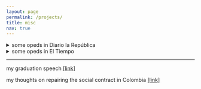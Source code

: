 ```yaml
---
layout: page
permalink: /projects/
title: misc
nav: true
---
```

 
<details>
  <summary>some opeds in Diario la República</summary>

  <br/>
  
  Consideraciones sobre pensiones <a href="https://www.larepublica.co/analisis/juan-david-torres-alarcon-2723973/consideraciones-sobre-pensiones-2857378">[link]</a>
  <br/>
  Macroeconomía de medio siglo <a href="https://www.larepublica.co/analisis/juan-david-torres-alarcon-2723973/macroeconomia-de-medio-siglo-2797519">[link]</a>
  <br/>
  Clase media y carga fiscal <a href="https://www.larepublica.co/analisis/juan-david-torres-alarcon-2723973/clase-media-y-carga-fiscal-2768433">[link]</a>
  <br/>
  Nadie es pobre porque quiere <a href="https://www.larepublica.co/analisis/juan-david-torres-alarcon-2723973/nadie-es-pobre-porque-quiere-2755222">[link]</a>
  <br/>
  ¿La culpa es del salario mínimo? <a href="https://www.larepublica.co/analisis/juan-david-torres-alarcon-2723973/la-culpa-es-del-salario-minimo-2744749">[link]</a>
  <br/>
  El “cuentico” de 69,8% <a href="https://www.larepublica.co/analisis/juan-david-torres-alarcon-2723973/el-cuentico-de-698-2734496">[link]</a>
  <br/>
  Nuestras guerras comerciales <a href="https://www.larepublica.co/analisis/juan-david-torres-alarcon-2723973/nuestras-guerras-comerciales-2723964">[link]</a>
  <br/>
  
</details>

<details>
  <summary>some opeds in El Tiempo</summary>

  <br/>
  
  Callar <a href="[https://www.larepublica.co/analisis/juan-david-torres-alarcon-2723973/consideraciones-sobre-pensiones-2857378](https://blogs.eltiempo.com/palabras-mass/2017/06/21/callar/)">[link]</a>
  <br/>
  John Stuart Mill y la paradoja de la opinión pública <a href="[https://www.larepublica.co/analisis/juan-david-torres-alarcon-2723973/macroeconomia-de-medio-siglo-2797519](https://blogs.eltiempo.com/palabras-mass/2018/01/29/stuart-mill-la-paradoja-la-opinion-publica/?fbclid=IwAR1GSIQHSc41jImgb7UDZJLYTyCtDhGNoZymTNbrUi7HuMdob22QG3Zljds)">[link]</a>
  <br/>
  La batalla de las ideas <a href="[https://www.larepublica.co/analisis/juan-david-torres-alarcon-2723973/clase-media-y-carga-fiscal-2768433](https://blogs.eltiempo.com/palabras-mass/2017/09/13/la-batalla-de-las-ideas/?fbclid=IwAR1vaEVs6Gs4g2E8XlLq9UlEP_7ymZkIPTKpLyoO1FUGGHld3MznGxctpfk)">[link]</a>
  <br/>
  Indignadísimos <a href="[https://www.larepublica.co/analisis/juan-david-torres-alarcon-2723973/nadie-es-pobre-porque-quiere-2755222](https://blogs.eltiempo.com/palabras-mass/2017/08/07/indignadisimos/?fbclid=IwAR1vaEVs6Gs4g2E8XlLq9UlEP_7ymZkIPTKpLyoO1FUGGHld3MznGxctpfk)">[link]</a>
  <br/>
  La pereza de vivir en democracia <a href="[https://www.larepublica.co/analisis/juan-david-torres-alarcon-2723973/la-culpa-es-del-salario-minimo-2744749](https://blogs.eltiempo.com/palabras-mass/2017/07/08/la-pereza-de-vivir-en-democracia/?fbclid=IwAR1aE6Kk1D4cwVq5DPFkMFyQDhJ5XZqdMuZU1iRHYFlEzLmpEelya0slAyA)">[link]</a>
  <br/>
  Política monetaria: con el pecado y sin el género <a href="[https://www.larepublica.co/analisis/juan-david-torres-alarcon-2723973/el-cuentico-de-698-2734496](https://blogs.eltiempo.com/palabras-mass/2017/05/25/politica-monetaria-con-el-pecado-y-sin-el-genero/?fbclid=IwAR0W5XOUF5Kn2W3Rpre92Y-pwRRbda9RAJhy8zctZIrGeaRc3zszbdOGX_w)">[link]</a>
  <br/>
  
</details>

***

my graduation speech [[link]](https://www.youtube.com/watch?v=VtzU2pmOYhQ)


my thoughts on repairing the social contract in Colombia [[link]](https://www.dropbox.com/s/yigdbg906ifcekg/social_contract.pdf?dl=0)




